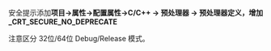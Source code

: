 安全提示添加**项目->属性->配置属性->C/C++ -> 预处理器 -> 预处理器定义，增加_CRT_SECURE_NO_DEPRECATE** 

注意区分 32位/64位   Debug/Release 模式。